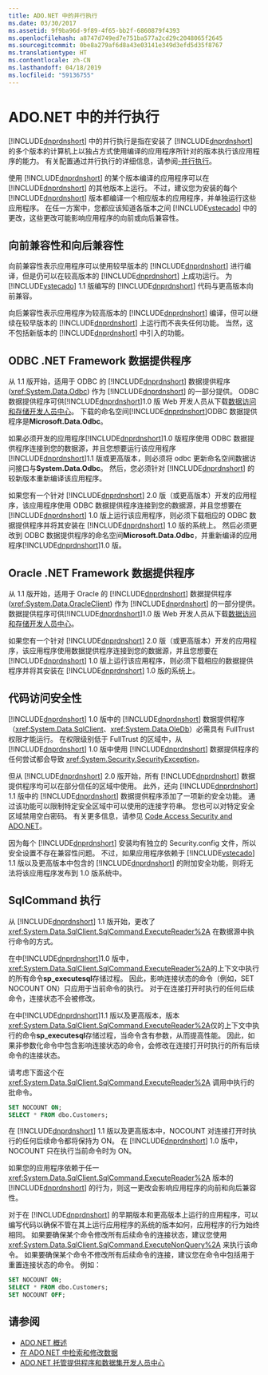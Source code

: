 ```yaml
---
title: ADO.NET 中的并行执行
ms.date: 03/30/2017
ms.assetid: 9f9ba96d-9f89-4f65-bb2f-6860879f4393
ms.openlocfilehash: a8747d749ed7e751ba577a2cd29c2048065f2645
ms.sourcegitcommit: 0be8a279af6d8a43e03141e349d3efd5d35f8767
ms.translationtype: HT
ms.contentlocale: zh-CN
ms.lasthandoff: 04/18/2019
ms.locfileid: "59136755"
---
```

# <a name="side-by-side-execution-in-adonet"></a>ADO.NET 中的并行执行
[!INCLUDE[dnprdnshort](../../../../includes/dnprdnshort-md.md)] 中的并行执行是指在安装了 [!INCLUDE[dnprdnshort](../../../../includes/dnprdnshort-md.md)] 的多个版本的计算机上以独占方式使用编译的应用程序所针对的版本执行该应用程序的能力。 有关配置通过并行执行的详细信息，请参阅[-并行执行](../../../../docs/framework/deployment/side-by-side-execution.md)。  
  
 使用 [!INCLUDE[dnprdnshort](../../../../includes/dnprdnshort-md.md)] 的某个版本编译的应用程序可以在 [!INCLUDE[dnprdnshort](../../../../includes/dnprdnshort-md.md)] 的其他版本上运行。 不过，建议您为安装的每个 [!INCLUDE[dnprdnshort](../../../../includes/dnprdnshort-md.md)] 版本都编译一个相应版本的应用程序，并单独运行这些应用程序。 在任一方案中，您都应该知道各版本之间 [!INCLUDE[vstecado](../../../../includes/vstecado-md.md)] 中的更改，这些更改可能影响应用程序的向前或向后兼容性。  
  
## <a name="forward-compatibility-and-backward-compatibility"></a>向前兼容性和向后兼容性  
 向前兼容性表示应用程序可以使用较早版本的 [!INCLUDE[dnprdnshort](../../../../includes/dnprdnshort-md.md)] 进行编译，但是仍可以在较高版本的 [!INCLUDE[dnprdnshort](../../../../includes/dnprdnshort-md.md)] 上成功运行。 为 [!INCLUDE[vstecado](../../../../includes/vstecado-md.md)] 1.1 版编写的 [!INCLUDE[dnprdnshort](../../../../includes/dnprdnshort-md.md)] 代码与更高版本向前兼容。  
  
 向后兼容性表示应用程序为较高版本的 [!INCLUDE[dnprdnshort](../../../../includes/dnprdnshort-md.md)] 编译，但可以继续在较早版本的 [!INCLUDE[dnprdnshort](../../../../includes/dnprdnshort-md.md)] 上运行而不丧失任何功能。 当然，这不包括新版本的 [!INCLUDE[dnprdnshort](../../../../includes/dnprdnshort-md.md)] 中引入的功能。  
  
## <a name="the-net-framework-data-provider-for-odbc"></a>ODBC .NET Framework 数据提供程序  
 从 1.1 版开始，适用于 ODBC 的 [!INCLUDE[dnprdnshort](../../../../includes/dnprdnshort-md.md)] 数据提供程序 (<xref:System.Data.Odbc>) 作为 [!INCLUDE[dnprdnshort](../../../../includes/dnprdnshort-md.md)] 的一部分提供。 ODBC 数据提供程序可供[!INCLUDE[dnprdnshort](../../../../includes/dnprdnshort-md.md)]1.0 版 Web 开发人员从下载[数据访问和存储开发人员中心](https://go.microsoft.com/fwlink/?linkid=4173)。 下载的命名空间[!INCLUDE[dnprdnshort](../../../../includes/dnprdnshort-md.md)]ODBC 数据提供程序是**Microsoft.Data.Odbc**。  
  
 如果必须开发的应用程序[!INCLUDE[dnprdnshort](../../../../includes/dnprdnshort-md.md)]1.0 版程序使用 ODBC 数据提供程序连接到您的数据源，并且您想要运行该应用程序[!INCLUDE[dnprdnshort](../../../../includes/dnprdnshort-md.md)]1.1 版或更高版本，则必须将 odbc 更新命名空间数据访问接口与**System.Data.Odbc**。 然后，您必须针对 [!INCLUDE[dnprdnshort](../../../../includes/dnprdnshort-md.md)] 的较新版本重新编译该应用程序。  
  
 如果您有一个针对 [!INCLUDE[dnprdnshort](../../../../includes/dnprdnshort-md.md)] 2.0 版（或更高版本）开发的应用程序，该应用程序使用 ODBC 数据提供程序连接到您的数据源，并且您想要在 [!INCLUDE[dnprdnshort](../../../../includes/dnprdnshort-md.md)] 1.0 版上运行该应用程序，则必须下载相应的 ODBC 数据提供程序并将其安装在 [!INCLUDE[dnprdnshort](../../../../includes/dnprdnshort-md.md)] 1.0 版的系统上。 然后必须更改到 ODBC 数据提供程序的命名空间**Microsoft.Data.Odbc**，并重新编译的应用程序[!INCLUDE[dnprdnshort](../../../../includes/dnprdnshort-md.md)]1.0 版。  
  
## <a name="the-net-framework-data-provider-for-oracle"></a>Oracle .NET Framework 数据提供程序  
 从 1.1 版开始，适用于 Oracle 的 [!INCLUDE[dnprdnshort](../../../../includes/dnprdnshort-md.md)] 数据提供程序 (<xref:System.Data.OracleClient>) 作为 [!INCLUDE[dnprdnshort](../../../../includes/dnprdnshort-md.md)] 的一部分提供。 数据提供程序可供[!INCLUDE[dnprdnshort](../../../../includes/dnprdnshort-md.md)]1.0 版 Web 开发人员从下载[数据访问和存储开发人员中心](https://go.microsoft.com/fwlink/?linkid=4173)。  
  
 如果您有一个针对 [!INCLUDE[dnprdnshort](../../../../includes/dnprdnshort-md.md)] 2.0 版（或更高版本）开发的应用程序，该应用程序使用数据提供程序连接到您的数据源，并且您想要在 [!INCLUDE[dnprdnshort](../../../../includes/dnprdnshort-md.md)] 1.0 版上运行该应用程序，则必须下载相应的数据提供程序并将其安装在 [!INCLUDE[dnprdnshort](../../../../includes/dnprdnshort-md.md)] 1.0 版的系统上。  
  
## <a name="code-access-security"></a>代码访问安全性  
 [!INCLUDE[dnprdnshort](../../../../includes/dnprdnshort-md.md)] 1.0 版中的 [!INCLUDE[dnprdnshort](../../../../includes/dnprdnshort-md.md)] 数据提供程序（<xref:System.Data.SqlClient>、<xref:System.Data.OleDb>）必需具有 FullTrust 权限才能运行。 在权限级别低于 FullTrust 的区域中，从 [!INCLUDE[dnprdnshort](../../../../includes/dnprdnshort-md.md)] 1.0 版中使用 [!INCLUDE[dnprdnshort](../../../../includes/dnprdnshort-md.md)] 数据提供程序的任何尝试都会导致 <xref:System.Security.SecurityException>。  
  
 但从 [!INCLUDE[dnprdnshort](../../../../includes/dnprdnshort-md.md)] 2.0 版开始，所有 [!INCLUDE[dnprdnshort](../../../../includes/dnprdnshort-md.md)] 数据提供程序均可以在部分信任的区域中使用。 此外，还向 [!INCLUDE[dnprdnshort](../../../../includes/dnprdnshort-md.md)] 1.1 版中的 [!INCLUDE[dnprdnshort](../../../../includes/dnprdnshort-md.md)] 数据提供程序添加了一项新的安全功能。 通过该功能可以限制特定安全区域中可以使用的连接字符串。 您也可以对特定安全区域禁用空白密码。 有关更多信息，请参见 [Code Access Security and ADO.NET](../../../../docs/framework/data/adonet/code-access-security.md)。  
  
 因为每个 [!INCLUDE[dnprdnshort](../../../../includes/dnprdnshort-md.md)] 安装均有独立的 Security.config 文件，所以安全设置不存在兼容性问题。 不过，如果应用程序依赖于 [!INCLUDE[vstecado](../../../../includes/vstecado-md.md)] 1.1 版以及更高版本中包含的 [!INCLUDE[dnprdnshort](../../../../includes/dnprdnshort-md.md)] 的附加安全功能，则将无法将该应用程序发布到 1.0 版系统中。  
  
## <a name="sqlcommand-execution"></a>SqlCommand 执行  
 从 [!INCLUDE[dnprdnshort](../../../../includes/dnprdnshort-md.md)] 1.1 版开始，更改了 <xref:System.Data.SqlClient.SqlCommand.ExecuteReader%2A> 在数据源中执行命令的方式。  
  
 在中[!INCLUDE[dnprdnshort](../../../../includes/dnprdnshort-md.md)]1.0 版中，<xref:System.Data.SqlClient.SqlCommand.ExecuteReader%2A>的上下文中执行的所有命令**sp_executesql**存储过程。 因此，影响连接状态的命令（例如，SET NOCOUNT ON）只应用于当前命令的执行。 对于在连接打开时执行的任何后续命令，连接状态不会被修改。  
  
 在中[!INCLUDE[dnprdnshort](../../../../includes/dnprdnshort-md.md)]1.1 版以及更高版本，版本<xref:System.Data.SqlClient.SqlCommand.ExecuteReader%2A>仅的上下文中执行的命令**sp_executesql**存储过程，当命令含有参数，从而提高性能。 因此，如果非参数化命令中包含影响连接状态的命令，会修改在连接打开时执行的所有后续命令的连接状态。  
  
 请考虑下面这个在 <xref:System.Data.SqlClient.SqlCommand.ExecuteReader%2A> 调用中执行的批命令。  
  
```sql
SET NOCOUNT ON;  
SELECT * FROM dbo.Customers;  
```  
  
 在 [!INCLUDE[dnprdnshort](../../../../includes/dnprdnshort-md.md)] 1.1 版以及更高版本中，NOCOUNT 对连接打开时执行的任何后续命令都将保持为 ON。 在 [!INCLUDE[dnprdnshort](../../../../includes/dnprdnshort-md.md)] 1.0 版中，NOCOUNT 只在执行当前命令时为 ON。  
  
 如果您的应用程序依赖于任一 <xref:System.Data.SqlClient.SqlCommand.ExecuteReader%2A> 版本的 [!INCLUDE[dnprdnshort](../../../../includes/dnprdnshort-md.md)] 的行为，则这一更改会影响应用程序的向前和向后兼容性。  
  
 对于在 [!INCLUDE[dnprdnshort](../../../../includes/dnprdnshort-md.md)] 的早期版本和更高版本上运行的应用程序，可以编写代码以确保不管在其上运行应用程序的系统的版本如何，应用程序的行为始终相同。 如果要确保某个命令修改所有后续命令的连接状态，建议您使用 <xref:System.Data.SqlClient.SqlCommand.ExecuteNonQuery%2A> 来执行该命令。 如果要确保某个命令不修改所有后续命令的连接，建议您在命令中包括用于重置连接状态的命令。 例如：  
  
```sql
SET NOCOUNT ON;  
SELECT * FROM dbo.Customers;  
SET NOCOUNT OFF;  
```  
  
## <a name="see-also"></a>请参阅

- [ADO.NET 概述](../../../../docs/framework/data/adonet/ado-net-overview.md)
- [在 ADO.NET 中检索和修改数据](../../../../docs/framework/data/adonet/retrieving-and-modifying-data.md)
- [ADO.NET 托管提供程序和数据集开发人员中心](https://go.microsoft.com/fwlink/?LinkId=217917)
